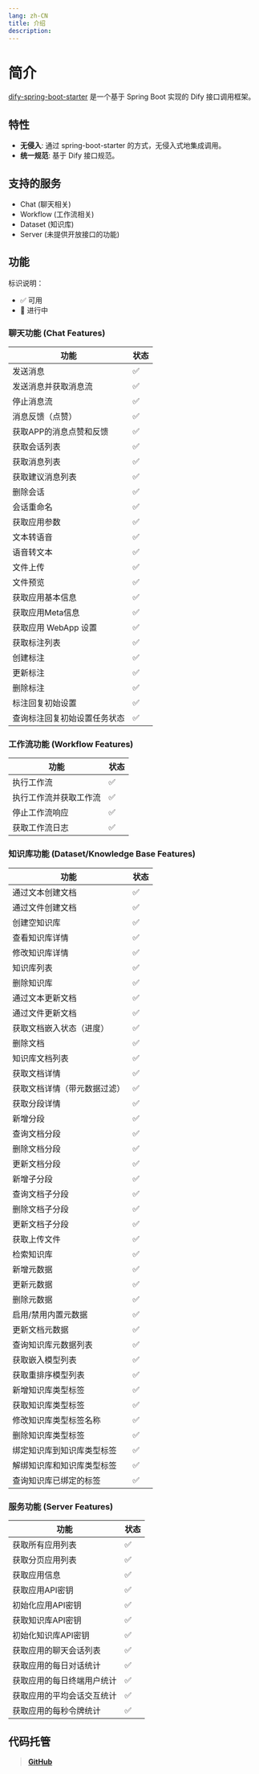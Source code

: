 ```yaml
---
lang: zh-CN
title: 介绍
description: 
---
```


# 简介

[dify-spring-boot-starter](https://github.com/guoshiqiufeng/dify-spring-boot-starter) 是一个基于 Spring Boot 实现的 Dify
接口调用框架。

## 特性

- **无侵入**: 通过 spring-boot-starter 的方式，无侵入式地集成调用。
- **统一规范**: 基于 Dify 接口规范。

## 支持的服务

- Chat (聊天相关)
- Workflow (工作流相关)
- Dataset (知识库)
- Server (未提供开放接口的功能)

## 功能

标识说明：

- ✅ 可用
- 🚧 进行中

### 聊天功能 (Chat Features)

| 功能             | 状态 |   
|----------------|----|
| 发送消息           | ✅  |
| 发送消息并获取消息流     | ✅  |
| 停止消息流          | ✅  |
| 消息反馈（点赞）       | ✅  |
| 获取APP的消息点赞和反馈  | ✅  |
| 获取会话列表         | ✅  |
| 获取消息列表         | ✅  |
| 获取建议消息列表       | ✅  |
| 删除会话           | ✅  |
| 会话重命名          | ✅  |
| 获取应用参数         | ✅  |
| 文本转语音          | ✅  |
| 语音转文本          | ✅  |
| 文件上传           | ✅  |
| 文件预览           | ✅  |
| 获取应用基本信息       | ✅  |
| 获取应用Meta信息     | ✅  |
| 获取应用 WebApp 设置 | ✅  |
| 获取标注列表         | ✅  |
| 创建标注           | ✅  |
| 更新标注           | ✅  |
| 删除标注           | ✅  |
| 标注回复初始设置       | ✅  |
| 查询标注回复初始设置任务状态 | ✅  |

### 工作流功能 (Workflow Features)

| 功能          | 状态 |
|-------------|----|
| 执行工作流       | ✅  |
| 执行工作流并获取工作流 | ✅  |
| 停止工作流响应     | ✅  |
| 获取工作流日志     | ✅  |

### 知识库功能 (Dataset/Knowledge Base Features)

| 功能             | 状态 |
|----------------|----|
| 通过文本创建文档       | ✅  |
| 通过文件创建文档       | ✅  |
| 创建空知识库         | ✅  |
| 查看知识库详情        | ✅  |
| 修改知识库详情        | ✅  |
| 知识库列表          | ✅  |
| 删除知识库          | ✅  |
| 通过文本更新文档       | ✅  |
| 通过文件更新文档       | ✅  |
| 获取文档嵌入状态（进度）   | ✅  |
| 删除文档           | ✅  |
| 知识库文档列表        | ✅  |
| 获取文档详情         | ✅  |
| 获取文档详情（带元数据过滤） | ✅  |
| 获取分段详情         | ✅  |
| 新增分段           | ✅  |
| 查询文档分段         | ✅  |
| 删除文档分段         | ✅  |
| 更新文档分段         | ✅  |
| 新增子分段          | ✅  |
| 查询文档子分段        | ✅  |
| 删除文档子分段        | ✅  |
| 更新文档子分段        | ✅  |
| 获取上传文件         | ✅  |
| 检索知识库          | ✅  |
| 新增元数据          | ✅  |
| 更新元数据          | ✅  |
| 删除元数据          | ✅  |
| 启用/禁用内置元数据     | ✅  |
| 更新文档元数据        | ✅  |
| 查询知识库元数据列表     | ✅  |
| 获取嵌入模型列表       | ✅  |
| 获取重排序模型列表      | ✅  |
| 新增知识库类型标签      | ✅  |
| 获取知识库类型标签      | ✅  |
| 修改知识库类型标签名称    | ✅  |
| 删除知识库类型标签      | ✅  |
| 绑定知识库到知识库类型标签  | ✅  |
| 解绑知识库和知识库类型标签  | ✅  |
| 查询知识库已绑定的标签    | ✅  |

### 服务功能 (Server Features)

| 功能                  | 状态 |
|---------------------|----|
| 获取所有应用列表          | ✅   |
| 获取分页应用列表          | ✅   |
| 获取应用信息            | ✅   |
| 获取应用API密钥         | ✅   |
| 初始化应用API密钥        | ✅   |
| 获取知识库API密钥        | ✅   |
| 初始化知识库API密钥       | ✅   |
| 获取应用的聊天会话列表       | ✅   |
| 获取应用的每日对话统计       | ✅   |
| 获取应用的每日终端用户统计     | ✅   |
| 获取应用的平均会话交互统计     | ✅   |
| 获取应用的每秒令牌统计       | ✅   |

## 代码托管

> **[GitHub](https://github.com/guoshiqiufeng/dify-spring-boot-starter)**
